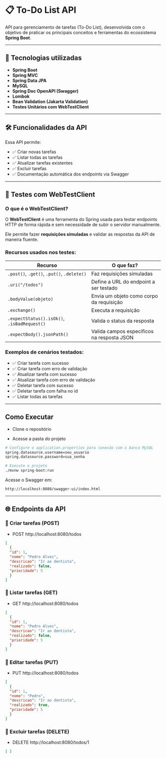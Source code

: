 # 📋 To-Do List API

API para gerenciamento de tarefas (To-Do List), desenvolvida com o objetivo de praticar os principais conceitos e ferramentas do ecossistema **Spring Boot**.

---

## 🚀 Tecnologias utilizadas

- **Spring Boot**
- **Spring MVC**
- **Spring Data JPA**
- **MySQL**
- **Spring Doc OpenAPI (Swagger)**
- **Lombok**
- **Bean Validation (Jakarta Validation)**
- **Testes Unitários com WebTestClient**

---

## 🛠️ Funcionalidades da API

Essa API permite:

- ✅ Criar novas tarefas  
- ✅ Listar todas as tarefas  
- ✅ Atualizar tarefas existentes  
- ✅ Excluir tarefas  
- ✅ Documentação automática dos endpoints via Swagger  

---

## 🧪 Testes com WebTestClient

### O que é o WebTestClient?

O **WebTestClient** é uma ferramenta do Spring usada para testar endpoints HTTP de forma rápida e sem necessidade de subir o servidor manualmente.

Ele permite fazer **requisições simuladas** e validar as respostas da API de maneira fluente.

### Recursos usados nos testes:

| Recurso | O que faz? |
|---|---|
| `.post()`, `.get()`, `.put()`, `.delete()` | Faz requisições simuladas |
| `.uri("/todos")` | Define a URL do endpoint a ser testado |
| `.bodyValue(objeto)` | Envia um objeto como corpo da requisição |
| `.exchange()` | Executa a requisição |
| `.expectStatus().isOk()`, `.isBadRequest()` | Valida o status da resposta |
| `.expectBody().jsonPath()` | Valida campos específicos na resposta JSON |

### Exemplos de cenários testados:

- ✅ Criar tarefa com sucesso
- ✅ Criar tarefa com erro de validação
- ✅ Atualizar tarefa com sucesso
- ✅ Atualizar tarefa com erro de validação
- ✅ Deletar tarefa com sucesso
- ✅ Deletar tarefa com falha no id
- ✅ Listar todas as tarefas

---

## Como Executar

- Clone o repositório

- Acesse a pasta do projeto

```bash
# Configure o application.properties para conexão com o banco MySQL
spring.datasource.username=seu_usuario
spring.datasource.password=sua_senha

# Execute o projeto
./mvnw spring-boot:run
```

Acesse o Swagger em:

```bash
http://localhost:8080/swagger-ui/index.html
```

---

## 🌐 Endpoints da API

### 📍 Criar tarefas (POST)

- POST http://localhost:8080/todos

```json
[
  {
  "id": 1,
  "nome": "Pedro Alves",
  "descricao": "Ir ao dentista",
  "realizado": false,
  "prioridade": 5
  }
]
```

### 📍 Listar tarefas (GET)

- GET http://localhost:8080/todos

```json
[
  {
  "id": 1,
  "nome": "Pedro Alves",
  "descricao": "Ir ao dentista",
  "realizado": false,
  "prioridade": 5
  }
]
```

### 📍 Editar tarefas (PUT)

- PUT http://localhost:8080/todos

```json
[
  {
  "id": 1,
  "nome": "Pedro",
  "descricao": "Ir ao dentista",
  "realizado": true,
  "prioridade": 5
  }
]
```

### 📍 Excluir tarefas (DELETE)

- DELETE http://localhost:8080/todos/1

```json
[ ]
```

